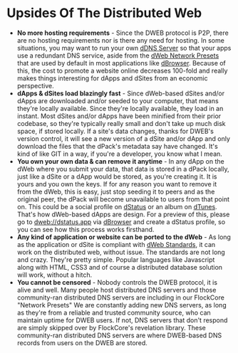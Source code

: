 # Upsides Of The Distributed Web

- **No more hosting requirements** - Since the DWEB protocol is P2P, there are no hosting requirements nor is there any need for hosting. In some situations, you may want to run your own [dDNS Server](https://github.com/distdns/server) so that your apps use a redundant DNS service, aside from the [dWeb Network Presets](https://github.com/flockcore/presets) that are used by default in most applications like [dBrowser](https://dbrowser.io). Because of this, the cost to promote a website online decreases 100-fold and really makes things interesting for dApps and dSites from an economic perspective.
- **dApps & dSites load blazingly fast** - Since dWeb-based dSites and/or dApps are downloaded and/or seeded to your computer, that means they're locally available. Since they're locally available, they load in an instant. Most dSites and/or dApps have been minified from their prior codebase, so they're typically really small and don't take up much disk space, if stored locally. If a site's data changes, thanks for DWEB's version control, it will see a new version of a dSite and/or dApp and only download the files that the dPack's metadata say have changed. It's kind of like GIT in a way, if you're a developer, you know what I mean.
- **You own your own data & can remove it anytime** - In any dApp on the dWeb where you submit your data, that data is stored in a dPack locally, just like a dSite or a dApp would be stored, as you're creating it. It is yours and you own the keys. If for any reason you want to remove it from the dWeb, this is easy, just stop seeding it to peers and as the original peer, the dPack will become unavailable to users from that point on. This could be a social profile on [dStatus](https://dstatus.io) or an album on [dTunes](https://dtunes.io). That's how dWeb-based dApps are design. For a preview of this, please go to [dweb://dstatus.app](dweb://dstatus.app) via [dBrowser](https://dbrowser.io) and create a dStatus profile, so you can see how this process works firsthand.
- **Any kind of application or website can be ported to the dWeb** - As long as the application or dSite is compliant with [dWeb Standards](https://standards.dwebs.io), it can work on the distributed web, without issue. The standards are not long and crazy. They're pretty simple. Popular languages like Javascript along with HTML, CSS3 and of course a distributed database solution will work, without a hitch.
- **You cannot be censored** - Nobody controls the DWEB protocol, it is alive and well. Many people host distributed DNS servers and those community-ran distributed DNS servers are including in our FlockCore "Network Presets" We are constantly adding new DNS servers, as long as they're from a reliable and trusted community source, who can maintain uptime for DWEB users. If not, DNS servers that don't respond are simply skipped over by FlockCore's revelation library. These community-ran distributed DNS servers are where DWEB-based DNS records from users on the DWEB are stored.
